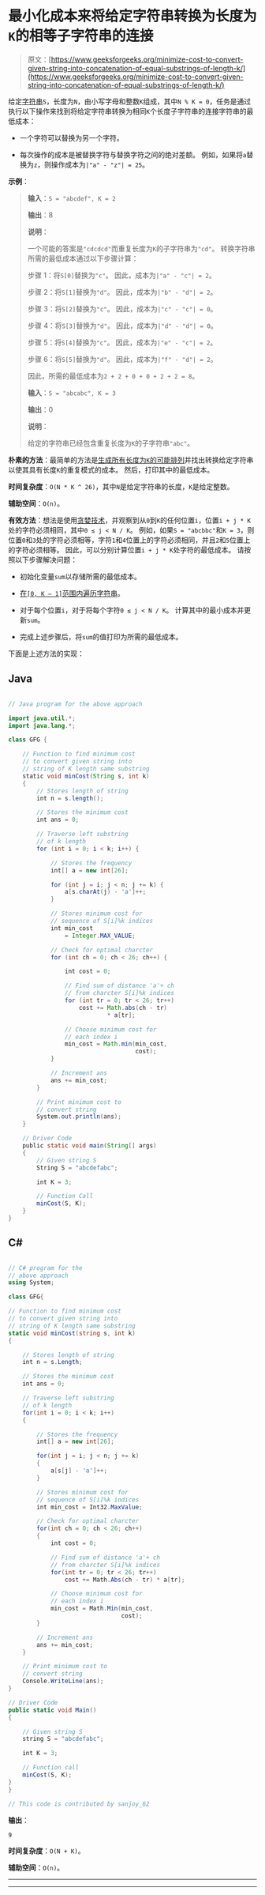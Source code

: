 # 最小化成本来将给定字符串转换为长度为`K`的相等子字符串的连接

> 原文：[https://www.geeksforgeeks.org/minimize-cost-to-convert-given-string-into-concatenation-of-equal-substrings-of-length-k/](https://www.geeksforgeeks.org/minimize-cost-to-convert-given-string-into-concatenation-of-equal-substrings-of-length-k/)

给定[字符串](https://www.geeksforgeeks.org/string-data-structure/)`S`，长度为`N`，由小写字母和整数`K`组成，其中`N % K = 0`，任务是通过执行以下操作来找到将给定字符串转换为相同`K`个长度子字符串的连接字符串的最低成本：

*   一个字符可以替换为另一个字符。

*   每次操作的成本是被替换字符与替换字符之间的绝对差额。 例如，如果将`a`替换为`z`，则操作成本为`|"a" - "z"| = 25`。

**示例**：

> **输入**：`S = "abcdef", K = 2`
>
> **输出**：8
>
> **说明**：
>
> 一个可能的答案是`"cdcdcd"`而重复长度为`K`的子字符串为`"cd"`。 转换字符串所需的最低成本通过以下步骤计算：
>
> 步骤 1：将`S[0]`替换为`"c"`。 因此，成本为`|"a" - "c"| = 2`。
>
> 步骤 2：将`S[1]`替换为`"d"`。 因此，成本为`|"b" - "d"| = 2`。
>
> 步骤 3：将`S[2]`替换为`"c"`。 因此，成本为`|"c" - "c"| = 0`。
>
> 步骤 4：将`S[3]`替换为`"d"`。 因此，成本为`|"d" - "d"| = 0`。
>
> 步骤 5：将`S[4]`替换为`"c"`。 因此，成本为`|"e" - "c"| = 2`。
>
> 步骤 6：将`S[5]`替换为`"d"`。 因此，成本为`|"f" - "d"| = 2`。
>
> 因此，所需的最低成本为`2 + 2 + 0 + 0 + 2 + 2 = 8`。
> 
> **输入**：`S = "abcabc", K = 3`
>
> **输出**：0
>
> **说明**：
>
> 给定的字符串已经包含重复长度为`K`的子字符串`"abc"`。

**朴素的方法**：最简单的方法是[生成所有长度为`K`的可能排列](https://www.geeksforgeeks.org/write-a-c-program-to-print-all-permutations-of-a-given-string/)并找出转换给定字符串以使其具有长度`K`的重复模式的成本。 然后，打印其中的最低成本。

**时间复杂度**：`O(N * K ^ 26)`，其中`N`是给定字符串的长度，`K`是给定整数。

**辅助空间**：`O(n)`。

**有效方法**：想法是使用[贪婪技术](https://www.geeksforgeeks.org/greedy-algorithms/)，并观察到从`0`到`K`的任何位置`i`，位置`i + j * K`处的字符必须相同，其中`0 ≤ j < N / K`。 例如，如果`S = "abcbbc"`和`K = 3`，则位置`0`和`3`处的字符必须相等，字符`1`和`4`位置上的字符必须相同，并且`2`和`5`位置上的字符必须相等。 因此，可以分别计算位置`i + j * K`处字符的最低成本。 请按照以下步骤解决问题：

*   初始化变量`sum`以存储所需的最低成本。

*   [在`[0, K – 1]`范围内遍历字符串](https://www.geeksforgeeks.org/iterate-over-characters-of-a-string-in-python/)。

*   对于每个位置`i`，对于将每个字符`0 ≤ j < N / K`。 计算其中的最小成本并更新`sum`。

*   完成上述步骤后，将`sum`的值打印为所需的最低成本。

下面是上述方法的实现：

## Java

```java

// Java program for the above approach

import java.util.*;
import java.lang.*;

class GFG {

    // Function to find minimum cost
    // to convert given string into
    // string of K length same substring
    static void minCost(String s, int k)
    {
        // Stores length of string
        int n = s.length();

        // Stores the minimum cost
        int ans = 0;

        // Traverse left substring
        // of k length
        for (int i = 0; i < k; i++) {

            // Stores the frequency
            int[] a = new int[26];

            for (int j = i; j < n; j += k) {
                a[s.charAt(j) - 'a']++;
            }

            // Stores minimum cost for
            // sequence of S[i]%k indices
            int min_cost
                = Integer.MAX_VALUE;

            // Check for optimal charcter
            for (int ch = 0; ch < 26; ch++) {

                int cost = 0;

                // Find sum of distance 'a'+ ch
                // from charcter S[i]%k indices
                for (int tr = 0; tr < 26; tr++)
                    cost += Math.abs(ch - tr)
                            * a[tr];

                // Choose minimum cost for
                // each index i
                min_cost = Math.min(min_cost,
                                    cost);
            }

            // Increment ans
            ans += min_cost;
        }

        // Print minimum cost to
        // convert string
        System.out.println(ans);
    }

    // Driver Code
    public static void main(String[] args)
    {
        // Given string S
        String S = "abcdefabc";

        int K = 3;

        // Function Call
        minCost(S, K);
    }
}

```

## C#

```cs

// C# program for the 
// above approach
using System;

class GFG{

// Function to find minimum cost
// to convert given string into
// string of K length same substring
static void minCost(string s, int k)
{

    // Stores length of string
    int n = s.Length;

    // Stores the minimum cost
    int ans = 0;

    // Traverse left substring
    // of k length
    for(int i = 0; i < k; i++)
    {

        // Stores the frequency
        int[] a = new int[26];

        for(int j = i; j < n; j += k)
        {
            a[s[j] - 'a']++;
        }

        // Stores minimum cost for
        // sequence of S[i]%k indices
        int min_cost = Int32.MaxValue;

        // Check for optimal charcter
        for(int ch = 0; ch < 26; ch++)
        {
            int cost = 0;

            // Find sum of distance 'a'+ ch
            // from charcter S[i]%k indices
            for(int tr = 0; tr < 26; tr++)
                cost += Math.Abs(ch - tr) * a[tr];

            // Choose minimum cost for
            // each index i
            min_cost = Math.Min(min_cost,
                                cost);
        }

        // Increment ans
        ans += min_cost;
    }

    // Print minimum cost to
    // convert string
    Console.WriteLine(ans);
}

// Driver Code
public static void Main()
{

    // Given string S
    string S = "abcdefabc";

    int K = 3;

    // Function call
    minCost(S, K);
}
}

// This code is contributed by sanjoy_62

```

**输出**： 

```
9

```

**时间复杂度**：`O(N + K)`。

**辅助空间**：`O(n)`。



* * *

* * *



